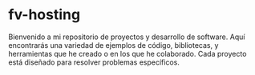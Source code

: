 # fv-hosting
Bienvenido a mi repositorio de proyectos y desarrollo de software. Aquí encontrarás una variedad de ejemplos de código, bibliotecas, y herramientas que he creado o en los que he colaborado. Cada proyecto está diseñado para resolver problemas específicos.

